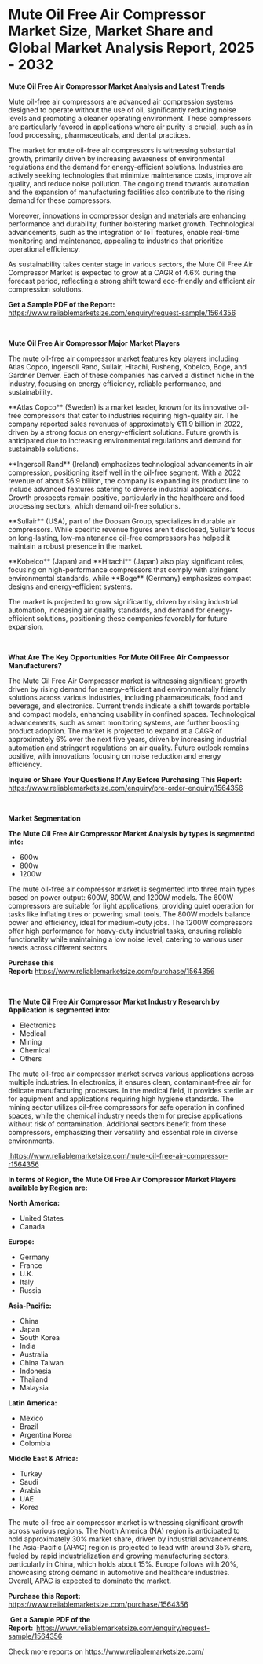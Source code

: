 <p><h1>Mute Oil Free Air Compressor Market Size, Market Share and Global Market Analysis Report, 2025 - 2032</h1></p><p><strong>Mute Oil Free Air Compressor Market Analysis and Latest Trends</strong></p>
<p><p>Mute oil-free air compressors are advanced air compression systems designed to operate without the use of oil, significantly reducing noise levels and promoting a cleaner operating environment. These compressors are particularly favored in applications where air purity is crucial, such as in food processing, pharmaceuticals, and dental practices.</p><p>The market for mute oil-free air compressors is witnessing substantial growth, primarily driven by increasing awareness of environmental regulations and the demand for energy-efficient solutions. Industries are actively seeking technologies that minimize maintenance costs, improve air quality, and reduce noise pollution. The ongoing trend towards automation and the expansion of manufacturing facilities also contribute to the rising demand for these compressors.</p><p>Moreover, innovations in compressor design and materials are enhancing performance and durability, further bolstering market growth. Technological advancements, such as the integration of IoT features, enable real-time monitoring and maintenance, appealing to industries that prioritize operational efficiency.</p><p>As sustainability takes center stage in various sectors, the Mute Oil Free Air Compressor Market is expected to grow at a CAGR of 4.6% during the forecast period, reflecting a strong shift toward eco-friendly and efficient air compression solutions.</p></p>
<p><strong>Get a Sample PDF of the Report:&nbsp;</strong> <a href="https://www.reliablemarketsize.com/enquiry/request-sample/1564356?utm_campaign=2302&utm_medium=2&utm_source=Github&utm_content=ia&utm_term=27022025&utm_id=mute-oil-free-air-compressor">https://www.reliablemarketsize.com/enquiry/request-sample/1564356</a></p>
<p>&nbsp;</p>
<p><strong>Mute Oil Free Air Compressor Major Market Players</strong></p>
<p><p>The mute oil-free air compressor market features key players including Atlas Copco, Ingersoll Rand, Sullair, Hitachi, Fusheng, Kobelco, Boge, and Gardner Denver. Each of these companies has carved a distinct niche in the industry, focusing on energy efficiency, reliable performance, and sustainability.</p><p>**Atlas Copco** (Sweden) is a market leader, known for its innovative oil-free compressors that cater to industries requiring high-quality air. The company reported sales revenues of approximately €11.9 billion in 2022, driven by a strong focus on energy-efficient solutions. Future growth is anticipated due to increasing environmental regulations and demand for sustainable solutions.</p><p>**Ingersoll Rand** (Ireland) emphasizes technological advancements in air compression, positioning itself well in the oil-free segment. With a 2022 revenue of about $6.9 billion, the company is expanding its product line to include advanced features catering to diverse industrial applications. Growth prospects remain positive, particularly in the healthcare and food processing sectors, which demand oil-free solutions.</p><p>**Sullair** (USA), part of the Doosan Group, specializes in durable air compressors. While specific revenue figures aren't disclosed, Sullair’s focus on long-lasting, low-maintenance oil-free compressors has helped it maintain a robust presence in the market.</p><p>**Kobelco** (Japan) and **Hitachi** (Japan) also play significant roles, focusing on high-performance compressors that comply with stringent environmental standards, while **Boge** (Germany) emphasizes compact designs and energy-efficient systems. </p><p>The market is projected to grow significantly, driven by rising industrial automation, increasing air quality standards, and demand for energy-efficient solutions, positioning these companies favorably for future expansion.</p></p>
<p>&nbsp;</p>
<p><strong>What Are The Key Opportunities For Mute Oil Free Air Compressor Manufacturers?</strong></p>
<p><p>The Mute Oil Free Air Compressor market is witnessing significant growth driven by rising demand for energy-efficient and environmentally friendly solutions across various industries, including pharmaceuticals, food and beverage, and electronics. Current trends indicate a shift towards portable and compact models, enhancing usability in confined spaces. Technological advancements, such as smart monitoring systems, are further boosting product adoption. The market is projected to expand at a CAGR of approximately 6% over the next five years, driven by increasing industrial automation and stringent regulations on air quality. Future outlook remains positive, with innovations focusing on noise reduction and energy efficiency.</p></p>
<p><strong>Inquire or Share Your Questions If Any Before Purchasing This Report:</strong> <a href="https://www.reliablemarketsize.com/enquiry/pre-order-enquiry/1564356?utm_campaign=2302&utm_medium=2&utm_source=Github&utm_content=ia&utm_term=27022025&utm_id=mute-oil-free-air-compressor">https://www.reliablemarketsize.com/enquiry/pre-order-enquiry/1564356</a></p>
<p>&nbsp;</p>
<p><strong>Market Segmentation</strong></p>
<p><strong>The Mute Oil Free Air Compressor Market Analysis by types is segmented into:</strong></p>
<p><ul><li>600w</li><li>800w</li><li>1200w</li></ul></p>
<p><p>The mute oil-free air compressor market is segmented into three main types based on power output: 600W, 800W, and 1200W models. The 600W compressors are suitable for light applications, providing quiet operation for tasks like inflating tires or powering small tools. The 800W models balance power and efficiency, ideal for medium-duty jobs. The 1200W compressors offer high performance for heavy-duty industrial tasks, ensuring reliable functionality while maintaining a low noise level, catering to various user needs across different sectors.</p></p>
<p><strong>Purchase this Report:&nbsp;</strong><a href="https://www.reliablemarketsize.com/purchase/1564356?utm_campaign=2302&utm_medium=2&utm_source=Github&utm_content=ia&utm_term=27022025&utm_id=mute-oil-free-air-compressor">https://www.reliablemarketsize.com/purchase/1564356</a></p>
<p>&nbsp;</p>
<p><strong>The Mute Oil Free Air Compressor Market Industry Research by Application is segmented into:</strong></p>
<p><ul><li>Electronics</li><li>Medical</li><li>Mining</li><li>Chemical</li><li>Others</li></ul></p>
<p><p>The mute oil-free air compressor market serves various applications across multiple industries. In electronics, it ensures clean, contaminant-free air for delicate manufacturing processes. In the medical field, it provides sterile air for equipment and applications requiring high hygiene standards. The mining sector utilizes oil-free compressors for safe operation in confined spaces, while the chemical industry needs them for precise applications without risk of contamination. Additional sectors benefit from these compressors, emphasizing their versatility and essential role in diverse environments.</p></p>
<p><a href="https://www.reliablemarketsize.com/mute-oil-free-air-compressor-r1564356?utm_campaign=2302&utm_medium=2&utm_source=Github&utm_content=ia&utm_term=27022025&utm_id=mute-oil-free-air-compressor">&nbsp;https://www.reliablemarketsize.com/mute-oil-free-air-compressor-r1564356</a></p>
<p><strong>In terms of Region, the Mute Oil Free Air Compressor Market Players available by Region are:</strong></p>
<p>
    <p> <strong> North America: </strong>
        <ul>
            <li>United States</li>
            <li>Canada</li>
        </ul>
        </p> 
    <p> <strong> Europe: </strong>
        <ul>
            <li>Germany</li>
            <li>France</li>
            <li>U.K.</li>
            <li>Italy</li>
            <li>Russia</li>
        </ul>
        </p> 
    <p> <strong> Asia-Pacific: </strong>
        <ul>
            <li>China</li>
            <li>Japan</li>
            <li>South Korea</li>
            <li>India</li>
            <li>Australia</li>
            <li>China Taiwan</li>
            <li>Indonesia</li>
            <li>Thailand</li>
            <li>Malaysia</li>
        </ul>
        </p> 
    <p> <strong> Latin America: </strong>
        <ul>
            <li>Mexico</li>
            <li>Brazil</li>
            <li>Argentina Korea</li>
            <li>Colombia</li>
        </ul>
        </p> 
    <p> <strong> Middle East & Africa: </strong>
        <ul>
            <li>Turkey</li>
            <li>Saudi</li>
            <li>Arabia</li>
            <li>UAE</li>
            <li>Korea</li>
        </ul>
    </p>
    </p>
<p><p>The mute oil-free air compressor market is witnessing significant growth across various regions. The North America (NA) region is anticipated to hold approximately 30% market share, driven by industrial advancements. The Asia-Pacific (APAC) region is projected to lead with around 35% share, fueled by rapid industrialization and growing manufacturing sectors, particularly in China, which holds about 15%. Europe follows with 20%, showcasing strong demand in automotive and healthcare industries. Overall, APAC is expected to dominate the market.</p></p>
<p><strong>Purchase this Report: </strong><a href="https://www.reliablemarketsize.com/purchase/1564356?utm_campaign=2302&utm_medium=2&utm_source=Github&utm_content=ia&utm_term=27022025&utm_id=mute-oil-free-air-compressor">https://www.reliablemarketsize.com/purchase/1564356</a></p>
<p>&nbsp;<strong>Get a Sample PDF of the Report:&nbsp;&nbsp;</strong><a href="https://www.reliablemarketsize.com/enquiry/request-sample/1564356?utm_campaign=2302&utm_medium=2&utm_source=Github&utm_content=ia&utm_term=27022025&utm_id=mute-oil-free-air-compressor">https://www.reliablemarketsize.com/enquiry/request-sample/1564356</a></p>
<p><strong></strong></p>
<p>Check more reports on <a href="https://www.reliablemarketsize.com/?utm_campaign=2302&utm_medium=2&utm_source=Github&utm_content=ia&utm_term=27022025&utm_id=mute-oil-free-air-compressor">https://www.reliablemarketsize.com/</a></p>